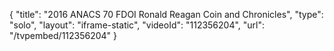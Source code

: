 {
    "title": "2016 ANACS 70 FDOI Ronald Reagan Coin and Chronicles",
    "type": "solo",
    "layout": "iframe-static",
    "videoId": "112356204",
    "url": "\/tvpembed\/112356204"
}